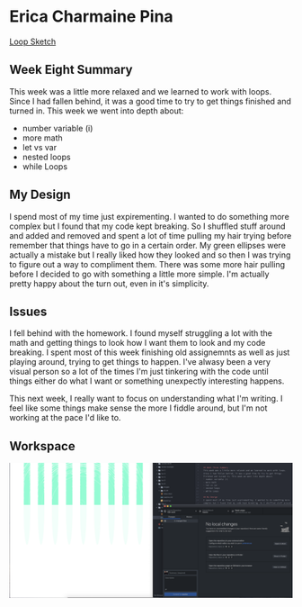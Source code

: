 # Erica Charmaine Pina

[Loop Sketch](https://ecpina.github.io/120-work/hw-8/index.html)

## Week Eight Summary
This week was a little more relaxed and we learned to work with loops. Since I had fallen behind, it was a good time to try to get things finished and turned in. This week we went into depth about:
- number variable (i)
- more math
- let vs var
- nested loops
- while Loops

## My Design
I spend most of my time just expirementing. I wanted to do something more complex but I found that my code kept breaking. So I shuffled stuff around and added and removed and spent a lot of time pulling my hair trying before remember that things have to go in a certain order. My green ellipses were actually a mistake but I really liked how they looked and so then I was trying to figure out a way to compliment them. There was some more hair pulling before I decided to go with something a little more simple. I'm actually pretty happy about the turn out, even in it's simplicity.

## Issues
I fell behind with the homework. I found myself struggling a lot with the math and getting things to look how I want them to look and my code breaking. I spent most of this week finishing old assignemnts as well as just playing around, trying to get things to happen. I've alwasy been a very visual person so a lot of the times I'm just tinkering with the code until things either do what I want or something unexpectly interesting happens.

This next week, I really want to focus on understanding what I'm writing. I feel like some things make sense the more I fiddle around, but I'm not working at the pace I'd like to.

## Workspace
![hw-6 screen shot](../hw-8/images/hw8screen.png)
